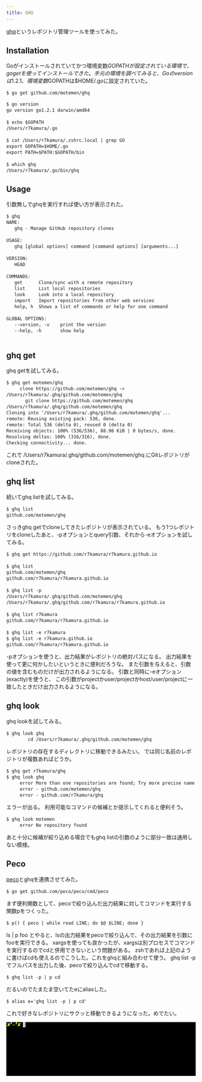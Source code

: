 ```yaml
---
title: GHQ
---
```


[ghq](https://github.com/motemen/ghq)というレポジトリ管理ツールを使ってみた。

## Installation
Goがインストールされていてかつ環境変数$GOPATHが設定されている環境で、go getを使ってインストールできた。
手元の環境を調べてみると、Goのversionは1.2.1、環境変数$GOPATHは$HOME/.goに設定されていた。

```
$ go get github.com/motemen/ghq
```

```
$ go version
go version go1.2.1 darwin/amd64

$ echo $GOPATH
/Users/r7kamura/.go

$ cat /Users/r7kamura/.zshrc.local | grep GO
export GOPATH=$HOME/.go
export PATH=$PATH:$GOPATH/bin

$ which ghq
/Users/r7kamura/.go/bin/ghq
```

## Usage
引数無しでghqを実行すれば使い方が表示された。

```
$ ghq
NAME:
   ghq - Manage GitHub repository clones

USAGE:
   ghq [global options] command [command options] [arguments...]

VERSION:
   HEAD

COMMANDS:
   get		Clone/sync with a remote repository
   list		List local repositories
   look		Look into a local repository
   import	Import repositories from other web services
   help, h	Shows a list of commands or help for one command
   
GLOBAL OPTIONS:
   --version, -v	print the version
   --help, -h		show help
   
```

## ghq get
ghq getを試してみる。

```
$ ghq get motemen/ghq
     clone https://github.com/motemen/ghq -> /Users/r7kamura/.ghq/github.com/motemen/ghq
       git clone https://github.com/motemen/ghq /Users/r7kamura/.ghq/github.com/motemen/ghq
Cloning into '/Users/r7kamura/.ghq/github.com/motemen/ghq'...
remote: Reusing existing pack: 536, done.
remote: Total 536 (delta 0), reused 0 (delta 0)
Receiving objects: 100% (536/536), 88.96 KiB | 0 bytes/s, done.
Resolving deltas: 100% (316/316), done.
Checking connectivity... done.
```

これで /Users/r7kamura/.ghq/github.com/motemen/ghq にGitレポジトリがcloneされた。


## ghq list
続いてghq listを試してみる。

```
$ ghq list
github.com/motemen/ghq
```

さっきghq getでcloneしてきたレポジトリが表示されている。
もう1つレポジトリをcloneしたあと、-pオプションとquery引数、それから-eオプションを試してみる。

```
$ ghq get https://github.com/r7kamura/r7kamura.github.io

$ ghq list
github.com/motemen/ghq
github.com/r7kamura/r7kamura.github.io

$ ghq list -p
/Users/r7kamura/.ghq/github.com/motemen/ghq
/Users/r7kamura/.ghq/github.com/r7kamura/r7kamura.github.io

$ ghq list r7kamura
github.com/r7kamura/r7kamura.github.io

$ ghq list -e r7kamura
$ ghq list -e r7kamura.github.io
github.com/r7kamura/r7kamura.github.io
```

-pオプションを使うと、出力結果がレポジトリの絶対パスになる。
出力結果を使って更に何かしたいというときに便利だろうな。
また引数を与えると、引数の値を含むものだけが出力されるようになる。
引数と同時に-eオプション(exactly)を使うと、
この引数がprojectかuser/projectかhost/user/projectに一致したときだけ出力されるようになる。

## ghq look
ghq lookを試してみる。

```
$ ghq look ghq
        cd /Users/r7kamura/.ghq/github.com/motemen/ghq
```

レポジトリの存在するディレクトリに移動できるみたい。
では同じ名前のレポジトリが複数あればどうか。

```
$ ghq get r7kamura/ghq
$ ghq look ghq
     error More than one repositories are found; Try more precise name
     error - github.com/motemen/ghq
     error - github.com/r7kamura/ghq
```

エラーが出る。
利用可能なコマンドの候補とか提示してくれると便利そう。

```
$ ghq look motemen
     error No repository found
```

あと十分に候補が絞り込める場合でもghq listの引数のように部分一致は通用しない模様。


## Peco
[peco](https://github.com/peco/peco)とghqを連携させてみた。

```
$ go get github.com/peco/peco/cmd/peco
```

まず便利関数として、pecoで絞り込んだ出力結果に対してコマンドを実行する関数pをつくった。

```
$ p() { peco | while read LINE; do $@ $LINE; done }
```

ls | p foo とやると、lsの出力結果をpecoで絞り込んで、その出力結果を引数にfooを実行できる。
xargsを使っても良かったが、xargsは別プロセスでコマンドを実行するのでcdと併用できないという問題がある。
zshであれば上記のように書けばcdも使えるのでこうした。これをghqと組み合わせて使う。
ghq list -p でフルパスを出力した後、pecoで絞り込んでcdで移動する。

```
$ ghq list -p | p cd
```

だるいのでたまたま空いてたeにaliasした。

```
$ alias e='ghq list -p | p cd'
```

これで好きなレポジトリにサクッと移動できるようになった。めでたい。

![](/images/2014-06-21/ghq.gif)
